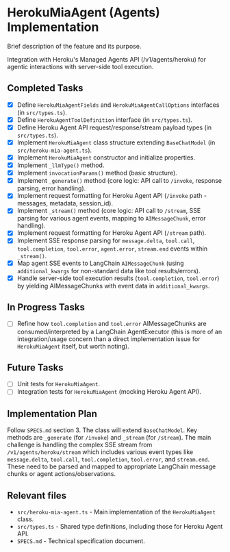 # HerokuMiaAgent (Agents) Implementation

Brief description of the feature and its purpose.

Integration with Heroku's Managed Agents API (/v1/agents/heroku) for agentic interactions with server-side tool execution.

## Completed Tasks

- [x] Define `HerokuMiaAgentFields` and `HerokuMiaAgentCallOptions` interfaces (in `src/types.ts`).
- [x] Define `HerokuAgentToolDefinition` interface (in `src/types.ts`).
- [x] Define Heroku Agent API request/response/stream payload types (in `src/types.ts`).
- [x] Implement `HerokuMiaAgent` class structure extending `BaseChatModel` (in `src/heroku-mia-agent.ts`).
- [x] Implement `HerokuMiaAgent` constructor and initialize properties.
- [x] Implement `_llmType()` method.
- [x] Implement `invocationParams()` method (basic structure).
- [x] Implement `_generate()` method (core logic: API call to `/invoke`, response parsing, error handling).
- [x] Implement request formatting for Heroku Agent API (`/invoke` path - messages, metadata, session_id).
- [x] Implement `_stream()` method (core logic: API call to `/stream`, SSE parsing for various agent events, mapping to `AIMessageChunk`, error handling).
- [x] Implement request formatting for Heroku Agent API (`/stream` path).
- [x] Implement SSE response parsing for `message.delta`, `tool.call`, `tool.completion`, `tool.error`, `agent.error`, `stream.end` events within `_stream()`.
- [x] Map agent SSE events to LangChain `AIMessageChunk` (using `additional_kwargs` for non-standard data like tool results/errors).
- [x] Handle server-side tool execution results (`tool.completion`, `tool.error`) by yielding AIMessageChunks with event data in `additional_kwargs`.

## In Progress Tasks

- [ ] Refine how `tool.completion` and `tool.error` AIMessageChunks are consumed/interpreted by a LangChain AgentExecutor (this is more of an integration/usage concern than a direct implementation issue for `HerokuMiaAgent` itself, but worth noting).

## Future Tasks

- [ ] Unit tests for `HerokuMiaAgent`.
- [ ] Integration tests for `HerokuMiaAgent` (mocking Heroku Agent API).

## Implementation Plan

Follow `SPECS.md` section 3. The class will extend `BaseChatModel`. Key methods are `_generate` (for `/invoke`) and `_stream` (for `/stream`). The main challenge is handling the complex SSE stream from `/v1/agents/heroku/stream` which includes various event types like `message.delta`, `tool.call`, `tool.completion`, `tool.error`, and `stream.end`. These need to be parsed and mapped to appropriate LangChain message chunks or agent actions/observations.

## Relevant files

- `src/heroku-mia-agent.ts` - Main implementation of the `HerokuMiaAgent` class.
- `src/types.ts` - Shared type definitions, including those for Heroku Agent API.
- `SPECS.md` - Technical specification document.
